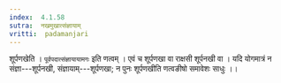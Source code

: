 ```yaml
---
index:  4.1.58
sutra:  नखमुखात्संज्ञायाम्
vritti:  padamanjari
---
```


शूर्पणखेति । `पूर्वपदात्संज्ञायायामगः` इति णत्वम् । एवं च शूर्पणखा वा राक्षसी शूर्पनखी वा । यदि योगमात्रं न संज्ञा---शूर्पनखी, संज्ञायाम्---शूर्पणखा; न पुनः शूर्पणखीति णत्वङीषो समावेशः साधुः ।।
